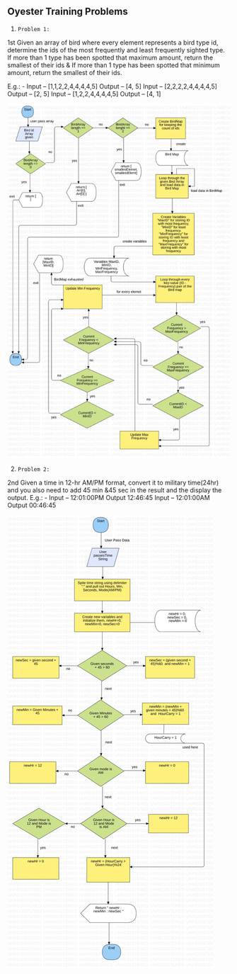 ## Oyester Training Problems

1. `Problem 1:`

1st Given an array of bird where every element represents a bird type id, determine the ids of the most
frequently and least frequently sighted type. If more than 1 type has been spotted that maximum
amount, return the smallest of their ids & If more than 1 type has been spotted that minimum amount,
return the smallest of their ids.

E.g.: - Input – [1,1,2,2,4,4,4,4,5] Output – [4, 5]
Input – [2,2,2,2,4,4,4,4,5] Output – [2, 5]
Input – [1,2,2,4,4,4,4,5] Output – [4, 1]

![problem1](./Problem_1%20Bird%20ID.jpg)

2. `Problem 2:`

2nd Given a time in 12-hr AM/PM format, convert it to
military time(24hr) and you also need to add 45
min &45 sec in the result and the display the output.
E.g.: - Input – 12:01:00PM Output 12:46:45
Input – 12:01:00AM Output 00:46:45

![problem1](./Problem_2%20Time.jpg)
